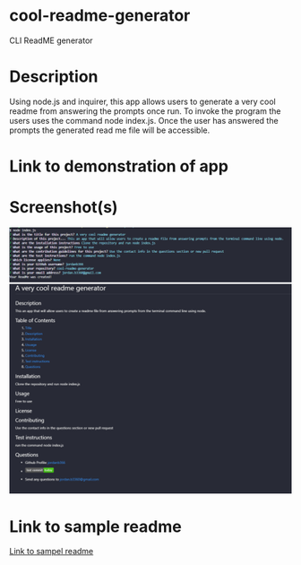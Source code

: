 # cool-readme-generator
CLI ReadME generator

# Description
Using node.js and inquirer, this app allows users to generate a very cool readme from answering the prompts once run. To invoke the program the users uses the command node index.js. Once the user has answered the prompts the generated read me file will be accessible.

# Link to demonstration of app

# Screenshot(s)

![Screenshot 1](./docs/Screenshot1.png)
![Screenshot 2](./docs/Screenshot2.png)

# Link to sample readme

[Link to sampel readme](https://github.com/jordanb366/cool-readme-generator/blob/main/sample/sampleReadme.md)


